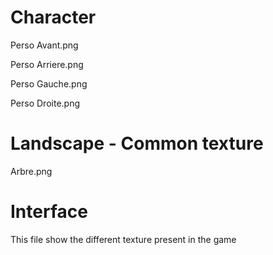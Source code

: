Character
=========

Perso Avant.png

Perso Arriere.png

Perso Gauche.png

Perso Droite.png

Landscape - Common texture
=========

Arbre.png


Interface
=========


This file show the different texture present in the game
